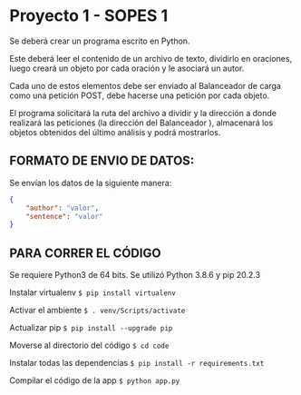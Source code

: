 # Proyecto 1 - SOPES 1

Se deberá crear un programa escrito en Python. 

Este deberá leer el contenido de un archivo de texto, dividirlo en oraciones, luego creará un objeto por cada oración y le asociará un autor. 

Cada uno de estos elementos debe ser enviado al Balanceador de carga como una petición POST, debe hacerse una petición por cada objeto. 

El programa solicitará la ruta del archivo a dividir y la dirección a donde realizará las peticiones (la dirección del Balanceador ), almacenará los objetos
obtenidos del último análisis y podrá mostrarlos. 

## FORMATO DE ENVIO DE DATOS:

Se envían los datos de la siguiente manera:

```json 
{
    "author": "valor",
    "sentence": "valor"
}
```

## PARA CORRER EL CÓDIGO

Se requiere Python3 de 64 bits.
Se utilizó Python 3.8.6 y pip 20.2.3

Instalar virtualenv
`$ ​pip install virtualenv​`

Activar el ambiente
`$ . venv/Scripts/activate`

Actualizar pip
`$ pip install --upgrade pip`

Moverse al directorio del código
`$ cd code`

Instalar todas las dependencias
`$ pip install -r requirements.txt`

Compilar el código de la app
`$ python app.py`